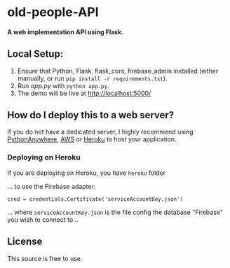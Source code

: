 # old-people-API

#### A web implementation API using Flask.

## Local Setup:
 1. Ensure that Python, Flask, flask_cors, firebase_admin installed (either manually, or run `pip install -r requirements.txt`).
 2. Run *app.py* with `python app.py`.
 3. The demo will be live at [http://localhost:5000/](http://localhost:5000/)

## How do I deploy this to a web server?
If you do not have a dedicated server, I highly recommend using [PythonAnywhere](https://www.pythonanywhere.com/), [AWS](https://aws.amazon.com/getting-started/projects/deploy-python-application/) or [Heroku](https://devcenter.heroku.com/articles/getting-started-with-python#introduction) to host your application.

### Deploying on Heroku
If you are deploying on Heroku, you have `heroku` folder

... to use the Firebase adapter:

```
cred = credentials.Certificate('serviceAccountKey.json')

```
... where `serviceAccountKey.json` is the file config the database "Firebase" you wish to connect to ..

## License
This source is free to use.
